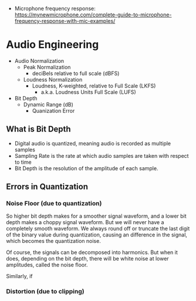- Microphone frequency response: https://mynewmicrophone.com/complete-guide-to-microphone-frequency-response-with-mic-examples/

# Audio Engineering
- Audio Normalization
	- Peak Normalization
		- deciBels relative to full scale (dBFS)
	- Loudness Normalization
		- Loudness, K-weighted, relative to Full Scale (LKFS)
			- a.k.a. Loudness Units Full Scale (LUFS)
- Bit Depth
	- Dynamic Range (dB)
		- Quanization Error


## What is Bit Depth

- Digital audio is quantized, meaning audio is recorded as multiple samples
- Sampling Rate is the rate at which audio samples are taken with respect to time
- Bit Depth is the resolution of the amplitude of each sample.

## Errors in Quantization
### Noise Floor (due to quantization)
So higher bit depth makes for a smoother signal waveform, and a lower bit depth makes a choppy signal waveform. But we will never have a completely smooth waveform. We always round off or truncate the last digit of the binary value during quantization, causing an difference in the signal, which becomes the quantization noise.

Of course, the signals can be decomposed into harmonics. But when it does, depending on the bit depth, there will be white noise at lower amplitudes, called the noise floor.

Similarly, if

### Distortion (due to clipping)